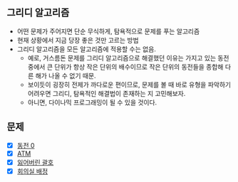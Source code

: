 ## 그리디 알고리즘
- 어떤 문제가 주어지면 단순 무식하게, 탐욕적으로 문제를 푸는 알고리즘
- 현재 상황에서 지금 당장 좋은 것만 고르는 방법
- 그리디 알고리즘을 모든 알고리즘에 적용할 수는 없음.
  - 예로, 거스름돈 문제를 그리디 알고리즘으로 해결했던 이유는 가지고 있는 동전 중에서 큰 단위가 항상 작은 단위의 배수이므로 작은 단위의 동전들을 종합해 다른 해가 나올 수 없기 때문.
  - 보이듯이 굉장히 전제가 까다로운 편이므로, 문제를 볼 때 바로 유형을 파악하기 어려우면 그리디, 탐욕적인 해결법이 존재하는 지 고민해보자.
  - 아니면, 다이나믹 프로그래밍이 될 수 있을 것이다.
## 문제
- [X] [동전 0](https://www.acmicpc.net/problem/11047)
- [X] [ATM](https://www.acmicpc.net/problem/11399)
- [X] [잃어버린 괄호](https://www.acmicpc.net/problem/1541)
- [X] [회의실 배정](https://www.acmicpc.net/problem/1931)